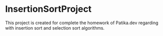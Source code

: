 # InsertionSortProject

This project is created for complete the homework of Patika.dev regarding with insertion sort and selection sort algorithms. 

